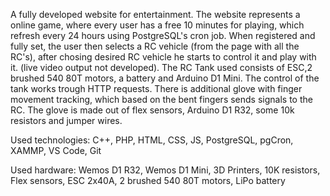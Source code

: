 A fully developed website for entertainment. The website represents a online game, where every user has a free 10 minutes for playing, which refresh every 24 hours using PostgreSQL's cron job.
When registered and fully set, the user then selects a RC vehicle (from the page with all the RC's), after chosing desired RC vehicle he starts to control it and play with it. (live video output not developed).
The RC Tank used consists of ESC,2 brushed 540 80T motors, a battery and Arduino D1 Mini. The control of the tank works trough HTTP requests. There is additional glove with finger movement tracking, which based on the bent fingers sends signals to the RC.
The glove is made out of flex sensors, Arduino D1 R32, some 10k resistors and jumper wires.

Used technologies:
 C++,
 PHP,
 HTML,
 CSS,
 JS,
 PostgreSQL,
 pgCron,
 XAMMP,
 VS Code,
 Git

Used hardware:
 Wemos D1 R32,
 Wemos D1 Mini,
 3D Printers,
 10K resistors,
 Flex sensors,
 ESC 2x40A,
 2 brushed 540 80T motors,
 LiPo battery
